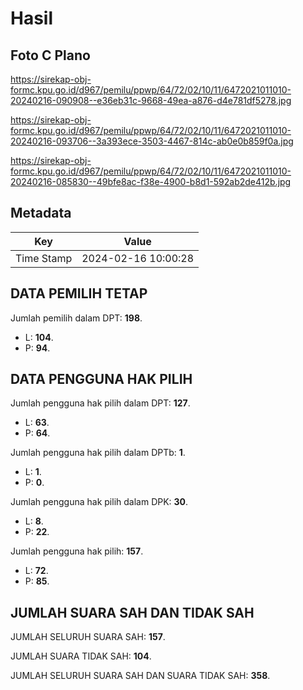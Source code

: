 # Hasil

## Foto C Plano

https://sirekap-obj-formc.kpu.go.id/d967/pemilu/ppwp/64/72/02/10/11/6472021011010-20240216-090908--e36eb31c-9668-49ea-a876-d4e781df5278.jpg

https://sirekap-obj-formc.kpu.go.id/d967/pemilu/ppwp/64/72/02/10/11/6472021011010-20240216-093706--3a393ece-3503-4467-814c-ab0e0b859f0a.jpg

https://sirekap-obj-formc.kpu.go.id/d967/pemilu/ppwp/64/72/02/10/11/6472021011010-20240216-085830--49bfe8ac-f38e-4900-b8d1-592ab2de412b.jpg


## Metadata

| Key        | Value               |
| ---------- | ------------------- |
| Time Stamp | 2024-02-16 10:00:28 |


## DATA PEMILIH TETAP

Jumlah pemilih dalam DPT: **198**.
 * L: **104**.
 * P: **94**.

## DATA PENGGUNA HAK PILIH

Jumlah pengguna hak pilih dalam DPT: **127**.
 * L: **63**.
 * P: **64**.

Jumlah pengguna hak pilih dalam DPTb: **1**.
 * L: **1**.
 * P: **0**.

Jumlah pengguna hak pilih dalam DPK: **30**.
 * L: **8**.
 * P: **22**.

Jumlah pengguna hak pilih: **157**.
 * L: **72**.
 * P: **85**.

## JUMLAH SUARA SAH DAN TIDAK SAH

JUMLAH SELURUH SUARA SAH: **157**.

JUMLAH SUARA TIDAK SAH: **104**.

JUMLAH SELURUH SUARA SAH DAN SUARA TIDAK SAH: **358**.


